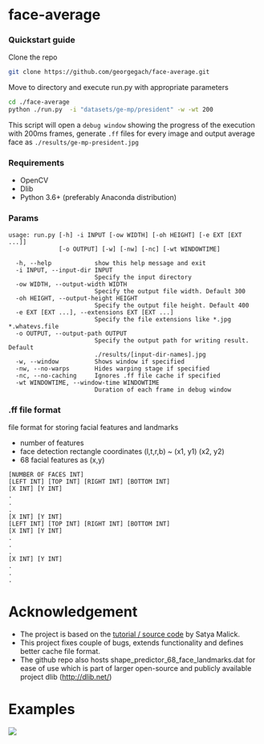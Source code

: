 # face-average
### Quickstart guide
Clone the repo
```bash
git clone https://github.com/georgegach/face-average.git
```
Move to directory and execute run.py with appropriate parameters
```bash
cd ./face-average
python ./run.py  -i "datasets/ge-mp/president" -w -wt 200
```
This script will open a ```debug window``` showing the progress of the execution with 200ms frames, generate ```.ff``` files for every image and output average face as ```./results/ge-mp-president.jpg```

### Requirements
- OpenCV 
- Dlib
- Python 3.6+ (preferably Anaconda distribution)

### Params
```
usage: run.py [-h] -i INPUT [-ow WIDTH] [-oh HEIGHT] [-e EXT [EXT ...]]
              [-o OUTPUT] [-w] [-nw] [-nc] [-wt WINDOWTIME]

  -h, --help            show this help message and exit
  -i INPUT, --input-dir INPUT
                        Specify the input directory
  -ow WIDTH, --output-width WIDTH
                        Specify the output file width. Default 300
  -oh HEIGHT, --output-height HEIGHT
                        Specify the output file height. Default 400
  -e EXT [EXT ...], --extensions EXT [EXT ...]
                        Specify the file extensions like *.jpg *.whatevs.file
  -o OUTPUT, --output-path OUTPUT
                        Specify the output path for writing result. Default
                        ./results/[input-dir-names].jpg
  -w, --window          Shows window if specified
  -nw, --no-warps       Hides warping stage if specified
  -nc, --no-caching     Ignores .ff file cache if specified
  -wt WINDOWTIME, --window-time WINDOWTIME
                        Duration of each frame in debug window
```


### .ff file format
file format for storing facial features and landmarks 
- number of features 
- face detection rectangle coordinates (l,t,r,b) ~ (x1, y1) (x2, y2)
- 68 facial features as (x,y) 
```
[NUMBER OF FACES INT]
[LEFT INT] [TOP INT] [RIGHT INT] [BOTTOM INT]
[X INT] [Y INT]
.
.
.
[X INT] [Y INT]
[LEFT INT] [TOP INT] [RIGHT INT] [BOTTOM INT]
[X INT] [Y INT]
.
.
.
[X INT] [Y INT]
.
.
.
```



# Acknowledgement
- The project is based on the [tutorial / source code](https://www.learnopencv.com/average-face-opencv-c-python-tutorial/) by Satya Malick.
- This project fixes couple of bugs, extends functionality and defines better cache file format.
- The github repo also hosts shape_predictor_68_face_landmarks.dat for ease of use which is part of larger open-source and publicly available project dlib (http://dlib.net/)


# Examples
![](https://github.com/georgegach/face-average/blob/master/results/got-averages.jpg)
